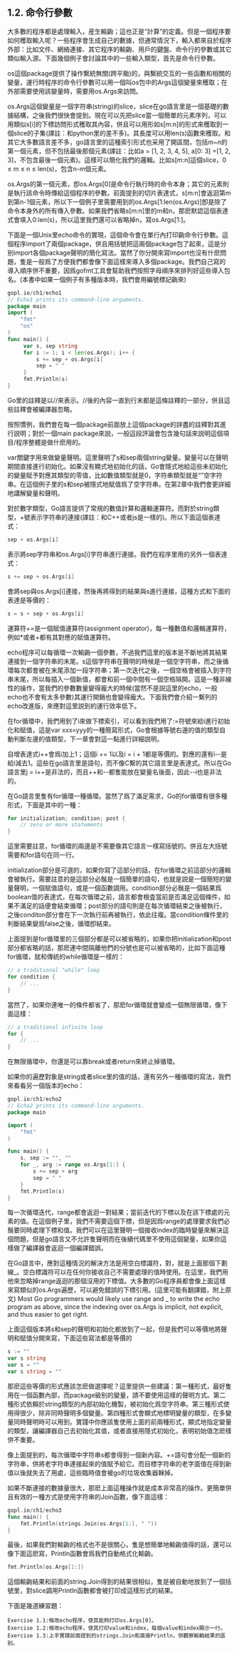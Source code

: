 ## 1.2. 命令行參數
大多數的程序都是處理輸入，産生輸齣；這也正是“計算”的定義。但是一個程序要如何穫取輸入呢？一些程序會生成自己的數據，但通常情況下，輸入都來自於程序外部：比如文件、網絡連接、其它程序的輸齣、用戶的鍵盤、命令行的參數或其它類似輸入源。下面幾個例子會討論其中的一些輸入類型，首先是命令行參數。

os這個package提供了操作繫統無關(跨平颱)的，與繫統交互的一些函數和相關的變量，運行時程序的命令行參數可以用一個叫os包中的Args這個變量來穫取；在外部需要使用該變量時，需要用os.Args來訪問。

os.Args這個變量是一個字符串(string)的slice，slice在go語言里是一個基礎的數據結構，之後我們很快會提到。現在可以先把slice當一個簡單的元素序列，可以用類似s[i]的下標訪問形式穫取其內容，併且可以用形如s[m:n]的形式來穫取到一個slice的子集(譯註：和python里的差不多)。其長度可以用len(s)函數來穫取。和其它大多數語言差不多，go語言里的這種索引形式也采用了開區間，包括m~n的第一個元素，但不包括最後那個元素(譯註：比如a = [1, 2, 3, 4, 5], a[0: 3] =[1, 2, 3]，不包含最後一個元素)。這樣可以簡化我們的邏輯。比如s[m:n]這個slice，0 ≤ m ≤ n ≤ len(s)，包含n-m個元素。

os.Args的第一個元素，卽os.Args[0]是命令行執行時的命令本身；其它的元素則是執行該命令時傳給這個程序的參數。前面提到的切片表達式，s[m:n]會返迴第m到第n-1個元素，所以下一個例子里需要用到的os.Args[1:len(os.Args)]卽是除了命令本身外的所有傳入參數。如果我們省略s[m:n]里的m和n，那麽默認這個表達式會填入0:len(s)，所以這里我們還可以省略掉n，寫os.Args[1:]。

下面是一個Unix里echo命令的實現，這個命令會在單行內打印齣命令行參數。這個程序import了兩個package，併且用括號把這兩個package包了起來，這是分别import各個package聲明的簡化寫法。當然了你分開來寫import也沒有什麽問題，隻是一般爲了方便我們都會像下面這樣來導入多個package。我們自己寫的導入順序併不重要，因爲gofmt工具會幫助我們按照字母順序來排列好這些導入包名。(本書中如果一個例子有多種版本時，我們會用編號標記齣來)
```go
gopl.io/ch1/echo1
// Echo1 prints its command-line arguments.
package main
import (
    "fmt"
    "os"
)
func main() {
     var s, sep string
     for i := 1; i < len(os.Args); i++ {
         s += sep + os.Args[i]
         sep = " "
     }
     fmt.Println(s)
}
```
Go里的註釋是以//來表示。//後的內容一直到行末都是這條註釋的一部分，併且這些註釋會被編譯器忽略。

按照慣例，我們會在每一個package前面放上這個package的詳盡的註釋對其進行説明；對於一個main package來説，一般這段評論會包含幾句話來説明這個項目/程序整體是做什麽用的。

var關鍵字用來做變量聲明。這里聲明了s和sep兩個string變量。變量可以在聲明期間直接進行初始化。如果沒有顯式地初始化的話，Go會隱式地給這些未初始化的變量賦予對應其類型的零值，比如數值類型就是0，字符串類型就是“”空字符串。在這個例子里的s和sep被隱式地賦值爲了空字符串。在第2章中我們會更詳細地講解變量和聲明。

對於數字類型，Go語言提供了常規的數值計算和邏輯運算符。而對於string類型，+號表示字符串的連接(譯註：和C++或者js是一樣的)。所以下面這個表達式：

```go
sep + os.Args[i]
```

表示將sep字符串和os.Args[i]字符串進行連接。我們在程序里用的另外一個表達式：

```go
s += sep + os.Args[i]
```

會將sep與os.Args[i]連接，然後再將得到的結果與s進行連接，這種方式和下面的表達是等價的：

```go
s = s + sep + os.Args[i]
```

運算符+=是一個賦值運算符(assignment operator)，每一種數值和邏輯運算符，例如*或者+都有其對應的賦值運算符。

echo程序可以每循環一次輸齣一個參數，不過我們這里的版本是不斷地將其結果連接到一個字符串的末尾。s這個字符串在聲明的時候是一個空字符串，而之後循環每次都會被在末尾添加一段字符串；第一次迭代之後，一個空格會被插入到字符串末尾，所以每插入一個新值，都會和前一個中間有一個空格隔開。這是一種非線性的操作，當我們的參數數量變得龐大的時候(當然不是説這里的echo，一般echo也不會有太多參數)其運行開銷也會變得龐大。下面我們會介紹一繫列的echo改進版，來應對這里説到的運行效率低下。

在for循環中，我們用到了i來做下標索引，可以看到我們用了:=符號來給i進行初始化和賦值，這是var xxx=yyy的一種簡寫形式，Go會根據等號右邊的值的類型自動判斷左邊的值類型，下一章會對這一點進行詳細説明。

自增表達式i++會爲i加上1；這個i += 1以及i = i + 1都是等價的。對應的還有i--是給i減去1。這些在go語言里是語句，而不像C繫的其它語言里是表達式。所以在Go語言里j = i++是非法的，而且++和--都隻能放在變量名後面，因此--i也是非法的。

在Go語言里隻有for循環一種循環。當然了爲了滿足需求，Go的for循環有很多種形式，下面是其中的一種：
```go
for initialization; condition; post {
    // zero or more statements
}
```

這里需要註意，for循環的兩邊是不需要像其它語言一樣寫括號的。併且左大括號需要和for語句在同一行。

initialization部分是可選的，如果你寫了這部分的話，在for循環之前這部分的邏輯會被執行。需要註意的是這部分必鬚是一個簡單的語句，也就是説是一個簡短的變量聲明，一個賦值語句，或是一個函數調用。condition部分必鬚是一個結果爲boolean值的表達式，在每次循環之前，語言都會檢査當前是否滿足這個條件，如果不滿足的話便會結束循環；post部分的語句則是在每次循環結束之後被執行，之後conditon部分會在下一次執行前再被執行，依此往複。當condition條件里的判斷結果變爲false之後，循環卽結束。

上面提到是for循環里的三個部分都是可以被省略的，如果你把initialization和post部分都省略的話，那麽連中間隔離他們的分號也是可以被省略的，比如下面這種for循環，就和傳統的while循環是一樣的：

```go
// a traditional "while" loop
for condition {
    // ...
}
```

當然了，如果你連唯一的條件都省了，那麽for循環就會變成一個無限循環，像下面這樣：
```go
// a traditional infinite loop
for {
    // ...
}
```

在無限循環中，你還是可以靠break或者return來終止掉循環。

如果你的遍歷對象是string或者slice里的值的話，還有另外一種循環的寫法，我們來看看另一個版本的echo：

```go
gopl.io/ch1/echo2
// Echo2 prints its command-line arguments.
package main

import (
    "fmt"
)

func main() {
    s, sep := "", ""
    for _, arg := range os.Args[1:] {
        s += sep + arg
        sep = " "
    }
    fmt.Println(s)
}
```

每一次循環迭代，range都會返迴一對結果；當前迭代的下標以及在該下標處的元素的值。在這個例子里，我們不需要這個下標，但是因爲range的處理要求我們必鬚要同時處理下標和值。我們可以在這里聲明一個接收index的臨時變量來解決這個問題，但是go語言又不允許隻聲明而在後續代碼里不使用這個變量，如果你這樣做了編譯器會返迴一個編譯錯誤。

在Go語言中，應對這種情況的解決方法是用空白標識符，對，就是上面那個下劃線_。空白標識符可以在任何你接收自己不需要處理的值時使用。在這里，我們用他來忽略掉range返迴的那個沒用的下標值。大多數的Go程序員都會像上面這樣來寫類似的os.Args遍歷，可以避免錯誤的下標引用。(這里可能有翻譯錯，附上原文)
Most Go programmers would likely use range and _ to write the echo program as above, since the indexing over os.Args is implicit, not explicit, and thus easier to get right.

上面這個版本將s和sep的聲明和初始化都放到了一起，但是我們可以等價地將聲明和賦值分開來寫，下面這些寫法都是等價的

```go
s := ""
var s string
var s = ""
var s string = ""
```

那麽這些等價的形式應該怎麽做選擇呢？這里提供一些建議：第一種形式，最好隻用在一個函數內部，而package級别的變量，請不要使用這樣的聲明方式。第二種形式依賴於string類型的內部初始化機製，被初始化爲空字符串。第三種形式使用得很少，除非同時聲明多個變量。第四種形式會顯式地標明變量的類型，在多變量同時聲明時可以用到。實踐中你應該隻使用上面的前兩種形式，顯式地指定變量的類型，讓編譯器自己去初始化其值，或者直接用隱式初始化，表明初始值怎麽樣併不重要。

像上面提到的，每次循環中字符串s都會得到一個新內容。+=語句會分配一個新的字符串，併將老字符串連接起來的值賦予給它。而目標字符串的老字面值在得到新值以後就失去了用處，這些臨時值會被go的垃圾收集器榦掉。


如果不斷連接的數據量很大，那麽上面這種操作就是成本非常高的操作。更簡單併且有效的一種方式是使用字符串的Join函數，像下面這樣：

```go
gopl.io/ch1/echo3
func main() {
    fmt.Println(strings.Join(os.Args[1:], " "))
}
```

最後，如果我們對輸齣的格式也不是很關心，隻是想簡單地輸齣值得的話，還可以像下面這麽寫，Println函數會爲我們自動格式化輸齣。

```go
fmt.Println(os.Args[1:])
```

這個輸齣結果和前面的string.Join得到的結果很相似，隻是被自動地放到了一個括號里，對slice調用Println函數都會被打印成這樣形式的結果。


下面是幾道練習題：

```
Exercise 1.1:脩改echo程序，使其能夠打印os.Args[0]。
Exercise 1.2:脩改echo程序，使其打印value和index，每個value和index顯示一行。
Exercise 1.3:上手實踐前面提到的strings.Join和直接Println，併觀察輸齣結果的區别。
```
